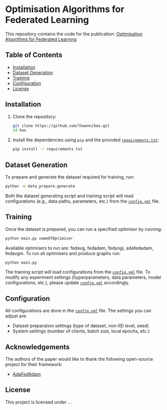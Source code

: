 # Optimisation Algorithms for Federated Learning

This repository contains the code for the publication: [Optimisation Algorithms for Federated Learning](url)
 
## Table of Contents
- [Installation](#installation)
- [Dataset Generation](#dataset-generation)
- [Training](#training)
- [Configuration](#configuration)
- [License](#license)

## Installation

1. Clone the repository:

   ```bash
   git clone https://github.com/lkwenn/kex.git
   cd kex
   ```

2. Install the dependencies using `pip` and the provided [`requirements.txt`](requirements.txt):

   ```bash
   pip install -r requirements.txt
   ```
## Dataset Generation

To prepare and generate the dataset required for training, run:

```bash
python -m data_prepare.generate
```

Both the dataset generating script and training script will read configurations (e.g., data paths, parameters, etc.) from the [`config.yml`](config.yml) file.

## Training

Once the dataset is prepared, you can run a specified optimiser by running:
```bash
python main.py nameOfOptimiser
```
Available optimisers to run are: fedavg, fedadam, fedyogi, adafedadam, fedavgm. To run all optimisers and produce graphs run:
```bash
python main.py
```
The training script will load configurations from the [`config.yml`](config.yml) file. To modify any experiment settings (hyperparameters, data parameters, model configurations, etc.), please update [`config.yml`](config.yml) accordingly.

## Configuration

All configurations are done in the [`config.yml`](config.yml) file. The settings you can adjust are:
- Dataset preparation settings (type of dataset, non-IID level, seed)
- System settings (number of clients, batch size, local epochs, etc.)

## Acknowledgements
The authors of the paper would like to thank the following open-source project for their framework:
- [AdaFedAdam](https://github.com/li-ju666/adafedadam/tree/main)

## License
This project is licensed under ...